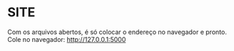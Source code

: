 # SITE

Com os arquivos abertos, é só colocar o endereço no navegador e pronto.
Cole no navegador: http://127.0.0.1:5000
